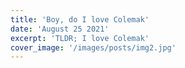 ```yaml
---
title: 'Boy, do I love Colemak'
date: 'August 25 2021'
excerpt: 'TLDR; I love Colemak'
cover_image: '/images/posts/img2.jpg'
---
```

